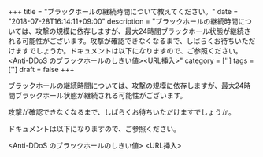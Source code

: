 +++
title = "ブラックホールの継続時間について教えてください。"
date = "2018-07-28T16:14:11+09:00"
description = "ブラックホールの継続時間については、攻撃の規模に依存しますが、最大24時間ブラックホール状態が継続される可能性がございます。攻撃が確認できなくなるまで、しばらくお待ちいただけますでしょうか。ドキュメントは以下になりますので、ご参照ください。<Anti-DDoS のブラックホールのしきい値><URL挿入>"
category = ['']
tags = ['']
draft = false
+++

ブラックホールの継続時間については、攻撃の規模に依存しますが、最大24時間ブラックホール状態が継続される可能性がございます。

攻撃が確認できなくなるまで、しばらくお待ちいただけますでしょうか。

ドキュメントは以下になりますので、ご参照ください。

<Anti-DDoS のブラックホールのしきい値>
<URL挿入>
